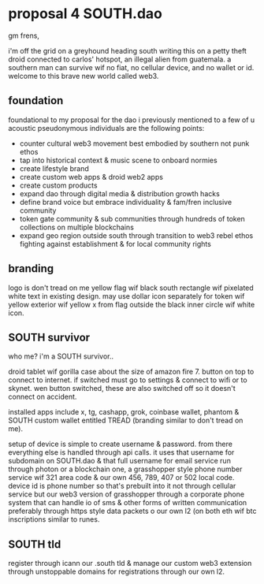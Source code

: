 # proposal 4 SOUTH.dao

gm frens,

i'm off the grid on a greyhound heading south writing this on a petty theft droid connected to carlos' hotspot, an illegal alien from guatemala. a southern man can survive wif no fiat, no cellular device, and no wallet or id. welcome to this brave new world called web3.

## foundation

foundational to my proposal for the dao i previously mentioned to a few of u acoustic pseudonymous individuals are the following points:

- counter cultural web3 movement best embodied by southern not punk ethos
- tap into historical context & music scene to onboard normies
- create lifestyle brand
- create custom web apps & droid web2 apps
- create custom products
- expand dao through digital media & distribution growth hacks
- define brand voice but embrace individuality & fam/fren inclusive community
- token gate community & sub communities through hundreds of token collections on multiple blockchains
- expand geo region outside south through transition to web3 rebel ethos fighting against establishment & for local community rights

## branding 

logo is don't tread on me yellow flag wif black south rectangle wif pixelated white text in existing design. may use dollar icon separately for token wif yellow exterior wif yellow x from flag outside the black inner circle wif white icon.

## SOUTH survivor 

who me? i'm a SOUTH survivor..

droid tablet wif gorilla case about the size of amazon fire 7.  button on top to connect to internet. if switched must go to settings & connect to wifi or to skynet. wen button switched, these are also switched off so it doesn't connect on accident.

installed apps include x, tg, cashapp, grok, coinbase wallet, phantom & SOUTH custom wallet entitled TREAD (branding similar to don't tread on me).

setup of device is simple to create username & password. from there everything else is handled through api calls. it uses that username for subdomain on SOUTH.dao & that full username for email service run through photon or a blockchain one, a grasshopper style phone number service wif 321 area code & our own 456, 789, 407 or 502 local code. device id is phone number so that's prebuilt into it not through cellular service but our web3 version of grasshopper through a corporate phone system that can handle io of sms & other forms of written communication preferably through https style data packets o our own l2 (on both eth wif btc inscriptions similar to runes.

## SOUTH tld 

register through icann our .south tld & manage our custom web3 extension through unstoppable domains for registrations through our own l2.
